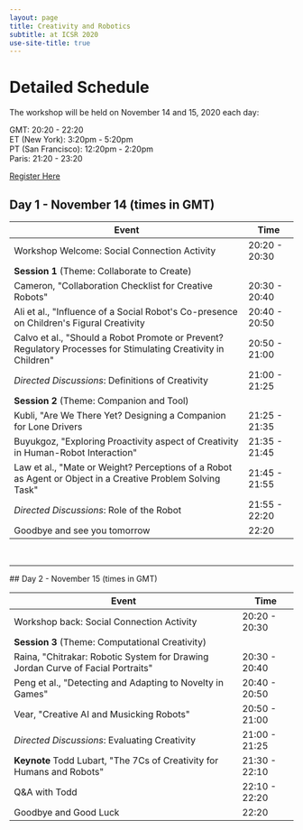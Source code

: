 ```yaml
--- 
layout: page 
title: Creativity and Robotics 
subtitle: at ICSR 2020 
use-site-title: true 
--- 
```


# Detailed Schedule

The workshop will be held on November 14 and 15, 2020 each day: 

GMT: 20:20 - 22:20<br>
ET (New York): 3:20pm - 5:20pm <br>
PT (San Francisco): 12:20pm - 2:20pm <br>
Paris: 21:20 - 23:20

[Register Here](https://washington.zoom.us/meeting/register/tJElceivrTkvEtWdUoijVL8hrN5mOgS7guyn)

## Day 1 - November 14 (times in GMT)

| Event                                          | Time      |
|------------------------------------------------| --------- |
| Workshop Welcome: Social Connection Activity | 20:20 - 20:30 | 
| **Session 1** (Theme: Collaborate to Create) |  |
| Cameron, "Collaboration Checklist for Creative Robots" | 20:30 - 20:40 |
| Ali et al., "Influence of a Social Robot's Co-presence on Children's Figural Creativity | 20:40 - 20:50 |
| Calvo et al., "Should a Robot Promote or Prevent? Regulatory Processes for Stimulating Creativity in Children" | 20:50 - 21:00 |
| _Directed Discussions_: Definitions of Creativity | 21:00 - 21:25 |
| **Session 2** (Theme: Companion and Tool) |  |
| Kubli, "Are We There Yet? Designing a Companion for Lone Drivers | 21:25 - 21:35 |
| Buyukgoz, "Exploring Proactivity aspect of Creativity in Human-Robot Interaction" | 21:35 - 21:45 |
| Law et al., "Mate or Weight? Perceptions of a Robot as Agent or Object in a Creative Problem Solving Task" | 21:45 - 21:55 | 
| _Directed Discussions_: Role of the Robot | 21:55 - 22:20 |
| Goodbye and see you tomorrow | 22:20 |

<br> 
<hr>
## Day 2 - November 15 (times in GMT)

| Event                                          | Time      |
|------------------------------------------------| --------- |
| Workshop back: Social Connection Activity | 20:20 - 20:30 | 
| **Session 3** (Theme: Computational Creativity) |  |
| Raina, "Chitrakar: Robotic System for Drawing Jordan Curve of Facial Portraits" | 20:30 - 20:40 |
| Peng et al., "Detecting and Adapting to Novelty in Games" | 20:40 - 20:50 |
| Vear, "Creative AI and Musicking Robots" | 20:50 - 21:00 |
| _Directed Discussions_: Evaluating Creativity | 21:00 - 21:25 |
| **Keynote** Todd Lubart, "The 7Cs of Creativity for Humans and Robots" | 21:30 - 22:10 |
| Q&A with Todd | 22:10 - 22:20 |
| Goodbye and Good Luck | 22:20






